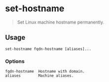 # set-hostname
> Set Linux machine hostname permanently.

## Usage

```
set-hostname fqdn-hostname [aliases]...
```

### Options

```
fqdn-hostname  Hostname with domain.
aliases        Machine aliases.
```
